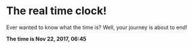 # The real time clock!

Ever wanted to know what the time is? Well, your journey is about to end!

**The time is Nov 22, 2017, 06:45**